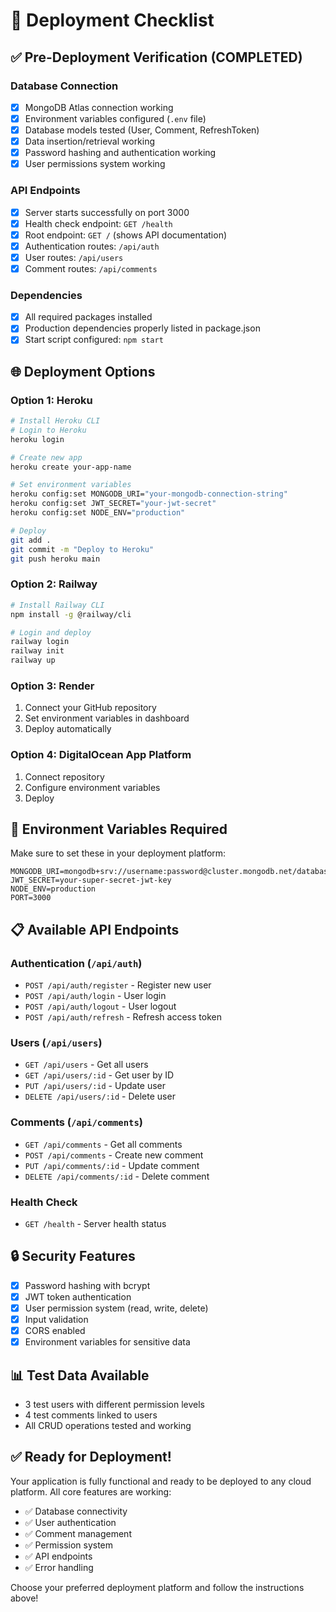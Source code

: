 # 🚀 Deployment Checklist

## ✅ Pre-Deployment Verification (COMPLETED)

### Database Connection
- [x] MongoDB Atlas connection working
- [x] Environment variables configured (`.env` file)
- [x] Database models tested (User, Comment, RefreshToken)
- [x] Data insertion/retrieval working
- [x] Password hashing and authentication working
- [x] User permissions system working

### API Endpoints
- [x] Server starts successfully on port 3000
- [x] Health check endpoint: `GET /health`
- [x] Root endpoint: `GET /` (shows API documentation)
- [x] Authentication routes: `/api/auth`
- [x] User routes: `/api/users`
- [x] Comment routes: `/api/comments`

### Dependencies
- [x] All required packages installed
- [x] Production dependencies properly listed in package.json
- [x] Start script configured: `npm start`

## 🌐 Deployment Options

### Option 1: Heroku
```bash
# Install Heroku CLI
# Login to Heroku
heroku login

# Create new app
heroku create your-app-name

# Set environment variables
heroku config:set MONGODB_URI="your-mongodb-connection-string"
heroku config:set JWT_SECRET="your-jwt-secret"
heroku config:set NODE_ENV="production"

# Deploy
git add .
git commit -m "Deploy to Heroku"
git push heroku main
```

### Option 2: Railway
```bash
# Install Railway CLI
npm install -g @railway/cli

# Login and deploy
railway login
railway init
railway up
```

### Option 3: Render
1. Connect your GitHub repository
2. Set environment variables in dashboard
3. Deploy automatically

### Option 4: DigitalOcean App Platform
1. Connect repository
2. Configure environment variables
3. Deploy

## 🔧 Environment Variables Required

Make sure to set these in your deployment platform:

```
MONGODB_URI=mongodb+srv://username:password@cluster.mongodb.net/database
JWT_SECRET=your-super-secret-jwt-key
NODE_ENV=production
PORT=3000
```

## 📋 Available API Endpoints

### Authentication (`/api/auth`)
- `POST /api/auth/register` - Register new user
- `POST /api/auth/login` - User login
- `POST /api/auth/logout` - User logout
- `POST /api/auth/refresh` - Refresh access token

### Users (`/api/users`)
- `GET /api/users` - Get all users
- `GET /api/users/:id` - Get user by ID
- `PUT /api/users/:id` - Update user
- `DELETE /api/users/:id` - Delete user

### Comments (`/api/comments`)
- `GET /api/comments` - Get all comments
- `POST /api/comments` - Create new comment
- `PUT /api/comments/:id` - Update comment
- `DELETE /api/comments/:id` - Delete comment

### Health Check
- `GET /health` - Server health status

## 🔒 Security Features
- [x] Password hashing with bcrypt
- [x] JWT token authentication
- [x] User permission system (read, write, delete)
- [x] Input validation
- [x] CORS enabled
- [x] Environment variables for sensitive data

## 📊 Test Data Available
- 3 test users with different permission levels
- 4 test comments linked to users
- All CRUD operations tested and working

## ✅ Ready for Deployment!

Your application is fully functional and ready to be deployed to any cloud platform. All core features are working:
- ✅ Database connectivity
- ✅ User authentication
- ✅ Comment management
- ✅ Permission system
- ✅ API endpoints
- ✅ Error handling

Choose your preferred deployment platform and follow the instructions above! 